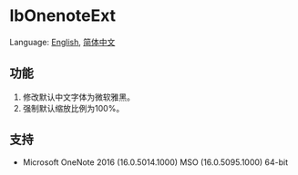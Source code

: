 # IbOnenoteExt
Language: [English](README.md), [简体中文](README.zh-Hans)

## 功能
1. 修改默认中文字体为微软雅黑。
1. 强制默认缩放比例为100%。

## 支持
* Microsoft OneNote 2016 (16.0.5014.1000) MSO (16.0.5095.1000) 64-bit
